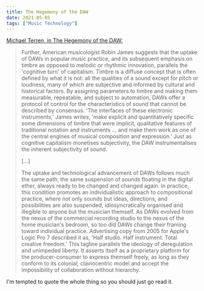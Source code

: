 ```yaml
---
title: The Hegemony of the DAW
date: 2021-05-05
tags: ["Music Technology"]
---
```


[Michael Terren, in The Hegemony of the DAW:](https://disclaimer.org.au/contents/where-and-how-to-gather/the-hegemony-of-the-daw)

> Further, American musicologist Robin James suggests that the uptake of DAWs in popular music practice, and its subsequent emphasis on timbre as opposed to melodic or rhythmic innovation, parallels the 'cognitive turn' of capitalism. Timbre is a diffuse concept that is often defined by what it is not: all the qualities of a sound except for pitch or loudness, many of which are subjective and informed by cultural and historical factors. By assigning parameters to timbre and making them measurable, repeatable, and subject to automation, DAWs offer a protocol of control for the characteristics of sound that cannot be described by consensus. 'The interfaces of these electronic instruments,' James writes, 'make explicit and quantitatively specific some dimensions of timbre that were implicit, qualitative features of traditional notation and instruments … and make them work as one of the central engines of musical composition and expression.' Just as cognitive capitalism monetises subjectivity, the DAW instrumentalises the inherent subjectivity of sound.
>
> [...]
>
> The uptake and technological advancement of DAWs follows much the same path, the same suspension of sounds floating in the digital ether, always ready to be changed and changed again. In practice, this condition promotes an individualistic approach to compositional practice, where not only sounds but ideas, directions, and possibilities are also suspended, idiosyncratically organised and illegible to anyone but the musician themself. As DAWs evolved from the nexus of the commercial recording studio to the nexus of the home musician's bedroom, so too did DAWs change their framing toward individual practice. Advertising copy from 2005 for Apple's Logic Pro 7 described it as, 'Half studio. Half instrument. Total creative freedom.' This tagline parallels the ideology of deregulation and unimpeded liberty. It asserts itself as a proprietary platform for the producer-consumer to express themself freely, as long as they conform to its colonial, claviocentric model and accept the impossibility of collaboration without hierarchy.

I'm tempted to quote the whole thing so you should just go read it.

